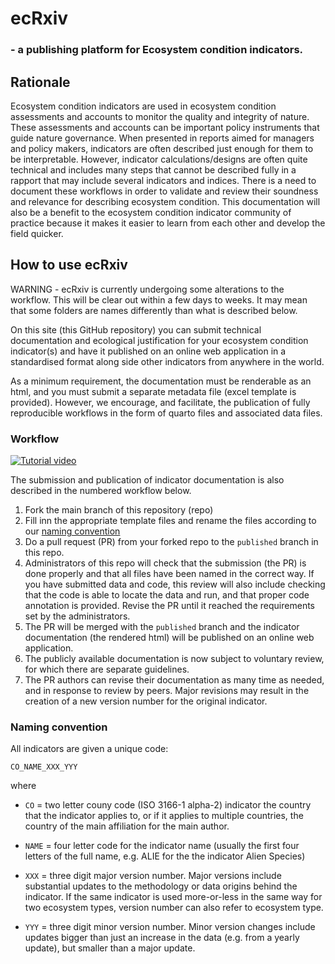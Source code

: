 # ecRxiv

### - a publishing platform for Ecosystem condition indicators.

## Rationale

Ecosystem condition indicators are used in ecosystem condition assessments and accounts to monitor the quality and integrity of nature. These assessments and accounts can be important policy instruments that guide nature governance. When presented in reports aimed for managers and policy makers, indicators are often described just enough for them to be interpretable. However, indicator calculations/designs are often quite technical and includes many steps that cannot be described fully in a rapport that may include several indicators and indices. There is a need to document these workflows in order to validate and review their soundness and relevance for describing ecosystem condition. This documentation will also be a benefit to the ecosystem condition indicator community of practice because it makes it easier to learn from each other and develop the field quicker.

## How to use ecRxiv

WARNING - ecRxiv is currently undergoing some alterations to the workflow. This will be clear out within a few days to weeks. It may mean that some folders are names differently than what is described below.



On this site (this GitHub repository) you can submit technical documentation and ecological justification for your ecosystem condition indicator(s) and have it published on an online web application in a standardised format along side other indicators from anywhere in the world.

As a minimum requirement, the documentation must be renderable as an html, and you must submit a separate metadata file (excel template is provided). However, we encourage, and facilitate, the publication of fully reproducible workflows in the form of quarto files and associated data files.

### Workflow

[![Tutorial video](https://img.youtube.com/vi/vaFVaC7A48o/0.jpg)](https://www.youtube.com/watch?v=vaFVaC7A48o)


The submission and publication of indicator documentation is also described in the numbered workflow below.

1.  Fork the main branch of this repository (repo)
2.  Fill inn the appropriate template files and rename the files according to our [naming convention](#naming-convention)
3.  Do a pull request (PR) from your forked repo to the `published` branch in this repo.
4.  Administrators of this repo will check that the submission (the PR) is done properly and that all files have been named in the correct way. If you have submitted data and code, this review will also include checking that the code is able to locate the data and run, and that proper code annotation is provided. Revise the PR until it reached the requirements set by the administrators.
5.  The PR will be merged with the `published` branch and the indicator documentation (the rendered html) will be published on an online web application.
6.  The publicly available documentation is now subject to voluntary review, for which there are separate guidelines.
7.  The PR authors can revise their documentation as many time as needed, and in response to review by peers. Major revisions may result in the creation of a new version number for the original indicator.

### Naming convention

All indicators are given a unique code:

`CO_NAME_XXX_YYY`

where

-   `CO` = two letter couny code (ISO 3166-1 alpha-2) indicator the country that the indicator applies to, or if it applies to multiple countries, the country of the main affiliation for the main author.

-   `NAME` = four letter code for the indicator name (usually the first four letters of the full name, e.g. ALIE for the the indicator Alien Species)

-   `XXX` = three digit major version number. Major versions include substantial updates to the methodology or data origins behind the indicator. If the same indicator is used more-or-less in the same way for two ecosystem types, version number can also refer to ecosystem type.

-   `YYY` = three digit minor version number. Minor version changes include updates bigger than just an increase in the data (e.g. from a yearly update), but smaller than a major update.

